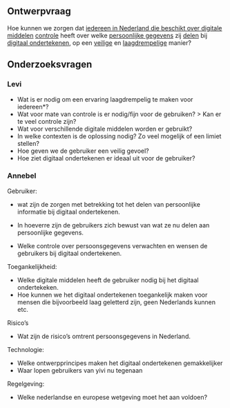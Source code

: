 ## Ontwerpvraag
Hoe kunnen we zorgen dat <ins>iedereen in Nederland die beschikt over digitale middelen</ins> <ins>controle</ins> heeft over welke <ins>persoonlijke gegevens</ins> zij <ins>delen</ins> bij <ins>digitaal ondertekenen</ins>, op een <ins>veilige</ins> en <ins>laagdrempelige</ins> manier?

## Onderzoeksvragen 

### Levi
- Wat is er nodig om een ervaring laagdrempelig te maken voor iedereen*?
- Wat voor mate van controle is er nodig/fijn voor de gebruiken? > Kan er te veel controle zijn?
- Wat voor verschillende digitale middelen worden er gebruikt?
- In welke contexten is de oplossing nodig? Zo veel mogelijk of een limiet stellen?
- Hoe geven we de gebruiker een veilig gevoel?
- Hoe ziet digitaal ondertekenen er ideaal uit voor de gebruiker?

### Annebel
Gebruiker:

-	wat zijn de zorgen met betrekking tot het delen van persoonlijke informatie bij digitaal ondertekenen.

-	In hoeverre zijn de gebruikers zich bewust van wat ze nu delen aan persoonlijke gegevens.

-	Welke controle over persoonsgegevens verwachten en wensen de gebruikers bij digitaal ondertekenen.


Toegankelijkheid:
-	Welke digitale middelen heeft de gebruiker nodig bij het digitaal ondertekeken.
-	Hoe kunnen we het digitaal ondertekenen toegankelijk maken voor mensen die bijvoorbeeld laag geletterd zijn, geen Nederlands kunnen etc.

Risico’s
-	Wat zijn de risico’s omtrent persoonsgegevens in Nederland.


Technologie:
-	Welke ontwerpprincipes maken het digitaal ondertekenen gemakkelijker
-	Waar lopen gebruikers van yivi nu tegenaan


Regelgeving:
-	Welke nederlandse en europese wetgeving moet het aan voldoen?

